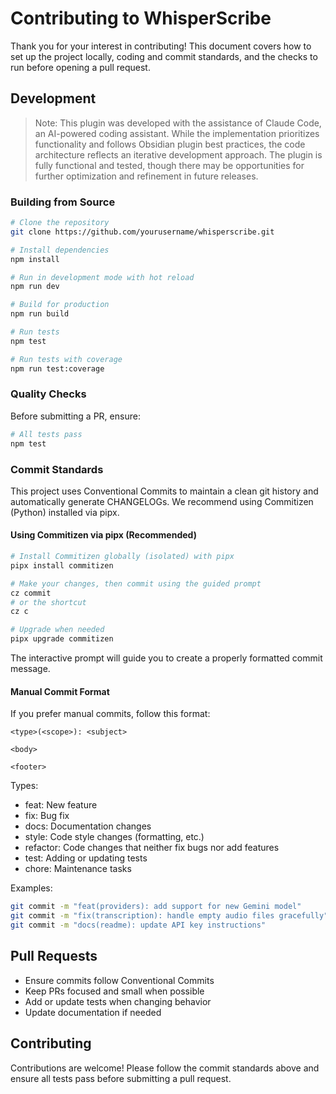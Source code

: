 # Contributing to WhisperScribe

Thank you for your interest in contributing! This document covers how to set up the project locally, coding and commit standards, and the checks to run before opening a pull request.

## Development

> Note: This plugin was developed with the assistance of Claude Code, an AI-powered coding assistant. While the implementation prioritizes functionality and follows Obsidian plugin best practices, the code architecture reflects an iterative development approach. The plugin is fully functional and tested, though there may be opportunities for further optimization and refinement in future releases.

### Building from Source

```bash
# Clone the repository
git clone https://github.com/yourusername/whisperscribe.git

# Install dependencies
npm install

# Run in development mode with hot reload
npm run dev

# Build for production
npm run build

# Run tests
npm test

# Run tests with coverage
npm run test:coverage
```

### Quality Checks

Before submitting a PR, ensure:

```bash
# All tests pass
npm test
```

### Commit Standards

This project uses Conventional Commits to maintain a clean git history and automatically generate CHANGELOGs. We recommend using Commitizen (Python) installed via pipx.

#### Using Commitizen via pipx (Recommended)

```bash
# Install Commitizen globally (isolated) with pipx
pipx install commitizen

# Make your changes, then commit using the guided prompt
cz commit
# or the shortcut
cz c

# Upgrade when needed
pipx upgrade commitizen
```

The interactive prompt will guide you to create a properly formatted commit message.

#### Manual Commit Format

If you prefer manual commits, follow this format:

```
<type>(<scope>): <subject>

<body>

<footer>
```

Types:
- feat: New feature
- fix: Bug fix
- docs: Documentation changes
- style: Code style changes (formatting, etc.)
- refactor: Code changes that neither fix bugs nor add features
- test: Adding or updating tests
- chore: Maintenance tasks

Examples:
```bash
git commit -m "feat(providers): add support for new Gemini model"
git commit -m "fix(transcription): handle empty audio files gracefully"
git commit -m "docs(readme): update API key instructions"
```

## Pull Requests

- Ensure commits follow Conventional Commits
- Keep PRs focused and small when possible
- Add or update tests when changing behavior
- Update documentation if needed

## Contributing

Contributions are welcome! Please follow the commit standards above and ensure all tests pass before submitting a pull request.


